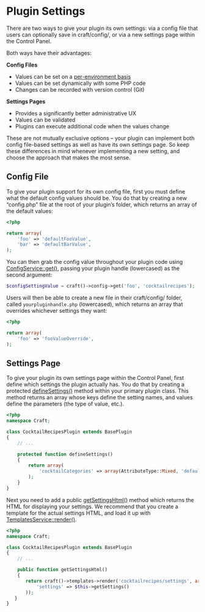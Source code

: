 # Plugin Settings

There are two ways to give your plugin its own settings: via a config file that users can optionally save in craft/config/, or via a new settings page within the Control Panel.

Both ways have their advantages:

**Config Files**

* Values can be set on a [per-environment basis](../multi-environment-configs.md)
* Values can be set dynamically with some PHP code
* Changes can be recorded with version control (Git)

**Settings Pages**

* Provides a significantly better administrative UX
* Values can be validated
* Plugins can execute additional code when the values change

These are not mutually exclusive options – your plugin can implement both config file-based settings as well as have its own settings page. So keep these differences in mind whenever implementing a new setting, and choose the approach that makes the most sense.

## Config File

To give your plugin support for its own config file, first you must define what the default config values should be. You do that by creating a new “config.php” file at the root of your plugin’s folder, which returns an array of the default values:

```php
<?php

return array(
    'foo' => 'defaultFooValue',
    'bar' => 'defaultBarValue',
);
```

You can then grab the config value throughout your plugin code using [ConfigService::get()](https://docs.craftcms.com/api/v2/services/ConfigService.html#get-detail), passing your plugin handle (lowercased) as the second argument:

```php
$configSettingValue = craft()->config->get('foo', 'cocktailrecipes');
```

Users will then be able to create a new file in their craft/config/ folder, called `yourpluginhandle.php` (lowercased), which returns an array that overrides whichever settings they want:

```php
<?php

return array(
    'foo' => 'fooValueOverride',
);
```

## Settings Page

To give your plugin its own settings page within the Control Panel, first define which settings the plugin actually has. You do that by creating a protected [defineSettings()](https://docs.craftcms.com/api/v2/etc/components/BaseSavableComponentType.html#defineSettings-detail) method within your primary plugin class. This method returns an array whose keys define the setting names, and values define the parameters (the type of value, etc.).

```php
<?php
namespace Craft;

class CocktailRecipesPlugin extends BasePlugin
{
    // ...

    protected function defineSettings()
    {
        return array(
            'cocktailCategories' => array(AttributeType::Mixed, 'default' => array('Sours', 'Fizzes', 'Juleps')),
        );
    }
}
```

Next you need to add a public [getSettingsHtml()](https://docs.craftcms.com/api/v2/etc/components/ISavableComponentType.html#getSettingsHtml-detail) method which returns the HTML for displaying your settings. We recommend that you create a template for the actual settings HTML, and load it up with [TemplatesService::render()](https://docs.craftcms.com/api/v2/services/TemplatesService.html#render-detail).

```php
<?php
namespace Craft;

class CocktailRecipesPlugin extends BasePlugin
{
    // ...

    public function getSettingsHtml()
    {
       return craft()->templates->render('cocktailrecipes/settings', array(
           'settings' => $this->getSettings()
       ));
   }
}
```